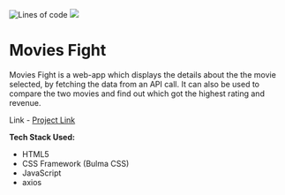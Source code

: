 ![Lines of code](https://img.shields.io/tokei/lines/github/Nikhil2408/Movies-Fight)
![](https://badgen.net/badge/icon/awesome?icon=awesome&label)

# Movies Fight

Movies Fight is a web-app which displays the details about the the movie selected, by fetching the data from an API call. It can also be used to compare the two movies and find out which got the highest rating and revenue.

Link - [Project Link](https://moviescomparison.netlify.app/)

**Tech Stack Used:**
* HTML5
* CSS Framework (Bulma CSS)
* JavaScript
* axios
